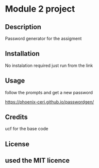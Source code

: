 # Module 2 project
## Description
Password generator for the assigment
## Installation
No instalation required just run from the link
## Usage
follow the prompts and get a new password

https://phoenix-ceri.github.io/passwordgen/
## Credits

ucf for the base code

## License

used the MIT licence
---
